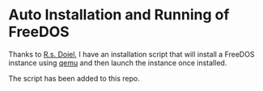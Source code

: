 # Auto Installation and Running of FreeDOS

Thanks to [R.s. Doiel](https://rsdoiel.github.io/blog/2021/11/27/FreeDOS-1.3rc4-with-Qemu.html),
I have an installation script that will install a FreeDOS instance using
[qemu](https://www.qemu.org/) and then launch the instance once installed.

The script has been added to this repo.
